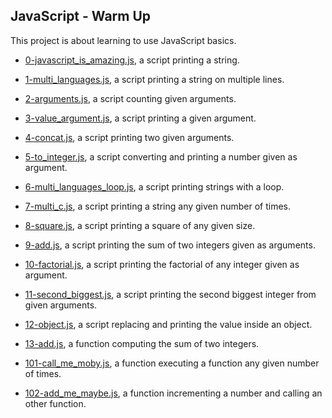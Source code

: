 ## JavaScript - Warm Up

This project is about learning to use JavaScript basics.

* [0-javascript_is_amazing.js](https://github.com/gwendalminguy/holbertonschool-higher_level_programming/tree/main/javascript-warm_up/0-javascript_is_amazing.js), a script printing a string.

* [1-multi_languages.js](https://github.com/gwendalminguy/holbertonschool-higher_level_programming/tree/main/javascript-warm_up/1-multi_languages.js), a script printing a string on multiple lines.

* [2-arguments.js](https://github.com/gwendalminguy/holbertonschool-higher_level_programming/tree/main/javascript-warm_up/2-arguments.js), a script counting given arguments.

* [3-value_argument.js](https://github.com/gwendalminguy/holbertonschool-higher_level_programming/tree/main/javascript-warm_up/3-value_argument.js), a script printing a given argument.

* [4-concat.js](https://github.com/gwendalminguy/holbertonschool-higher_level_programming/tree/main/javascript-warm_up/4-concat.js), a script printing two given arguments.

* [5-to_integer.js](https://github.com/gwendalminguy/holbertonschool-higher_level_programming/tree/main/javascript-warm_up/5-to_integer.js), a script converting and printing a number given as argument.

* [6-multi_languages_loop.js](https://github.com/gwendalminguy/holbertonschool-higher_level_programming/tree/main/javascript-warm_up/6-multi_languages_loop.js), a script printing strings with a loop.

* [7-multi_c.js](https://github.com/gwendalminguy/holbertonschool-higher_level_programming/tree/main/javascript-warm_up/7-multi_c.js), a script printing a string any given number of times.

* [8-square.js](https://github.com/gwendalminguy/holbertonschool-higher_level_programming/tree/main/javascript-warm_up/8-square.js), a script printing a square of any given size.

* [9-add.js](https://github.com/gwendalminguy/holbertonschool-higher_level_programming/tree/main/javascript-warm_up/9-add.js), a script printing the sum of two integers given as arguments.

* [10-factorial.js](https://github.com/gwendalminguy/holbertonschool-higher_level_programming/tree/main/javascript-warm_up/10-factorial.js), a script printing the factorial of any integer given as argument.

* [11-second_biggest.js](https://github.com/gwendalminguy/holbertonschool-higher_level_programming/tree/main/javascript-warm_up/11-second_biggest.js), a script printing the second biggest integer from given arguments.

* [12-object.js](https://github.com/gwendalminguy/holbertonschool-higher_level_programming/tree/main/javascript-warm_up/12-object.js), a script replacing and printing the value inside an object.

* [13-add.js](https://github.com/gwendalminguy/holbertonschool-higher_level_programming/tree/main/javascript-warm_up/13-add.js), a function computing the sum of two integers.

* [101-call_me_moby.js](https://github.com/gwendalminguy/holbertonschool-higher_level_programming/tree/main/javascript-warm_up/101-call_me_moby.js), a function executing a function any given number of times.

* [102-add_me_maybe.js](https://github.com/gwendalminguy/holbertonschool-higher_level_programming/tree/main/javascript-warm_up/102-add_me_maybe.js), a function incrementing a number and calling an other function.
